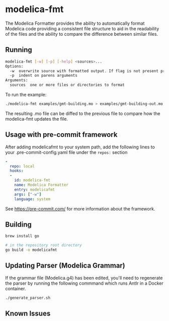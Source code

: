 # modelica-fmt

The Modelica Formatter provides the ability to automatically format Modelica code providing a consistent file structure to aid in the readability of the files and the ability to compare the difference between similar files.

## Running

```bash
modelica-fmt [-w] [-p] [-help] <sources>...
Options:
  -w  overwrite source with formatted output. If flag is not present print to stdout
  -p  indent on parens arguments
Arguments:
  sources  one or more files or directories to format
```

To run the example:

```bash
./modelica-fmt examples/gmt-building.mo > examples/gmt-building-out.mo
```

The resulting .mo file can be diffed to the previous file to compare how the modelica-fmt updates the file.

## Usage with pre-commit framework
After adding modelicafmt to your system path, add the following lines to your .pre-commit-config.yaml file under the `repos:` section
```yaml
-
  repo: local
  hooks:
  -
    id: modelica-fmt
    name: Modelica Formatter
    entry: modelicafmt
    args: ["-w"]
    language: system
```
See https://pre-commit.com/ for more information about the framework.

## Building

```bash
brew install go

# in the repository root directory
go build -o modelicafmt
```


## Updating Parser (Modelica Grammar)

If the grammar file (Modelica.g4) has been edited, you'll need to regenerate the parser by running the following commmand which runs Antlr in a Docker container.
```bash
./generate_parser.sh
```

## Known Issues






